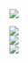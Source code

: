 <a href="https://www.linkedin.com/in/leo-azevedo-a84326198" target="_blank"><img src="https://img.shields.io/badge/-LinkedIn-%230077B5?style=for-the-badge&logo=linkedin&logoColor=white" target="_blank"></a>   

  
![](https://github-readme-stats.vercel.app/api?username=LeoAzevedo59&theme=dark&hide_border=false&include_all_commits=true&count_private=true)<br/>
![](https://github-readme-streak-stats.herokuapp.com/?user=LeoAzevedo59&theme=dark&hide_border=false)<br/>
![](https://github-readme-stats.vercel.app/api/top-langs/?username=LeoAzevedo59&theme=dark&hide_border=false&include_all_commits=true&count_private=true&layout=compact)
